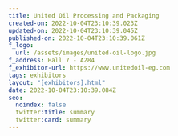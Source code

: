 ```yaml
---
title: United Oil Processing and Packaging
created-on: 2022-10-04T23:10:39.023Z
updated-on: 2022-10-04T23:10:39.045Z
published-on: 2022-10-04T23:10:39.061Z
f_logo:
  url: /assets/images/united-oil-logo.jpg
f_address: Hall 7 - A284
f_exhibitor-url: https://www.unitedoil-eg.com
tags: exhibitors
layout: "[exhibitors].html"
date: 2022-10-04T23:10:39.084Z
seo:
  noindex: false
  twitter:title: summary
  twitter:card: summary
---
```

